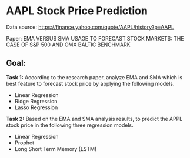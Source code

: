 # AAPL Stock Price Prediction

Data source: https://finance.yahoo.com/quote/AAPL/history?p=AAPL 

Paper: EMA VERSUS SMA USAGE TO FORECAST STOCK MARKETS: THE CASE OF S&P 500 AND OMX BALTIC BENCHMARK 

## Goal:

**Task 1:** According to the research paper, analyze EMA and SMA which is best feature to forecast stock price by applying the following models.
- Linear Regression
- Ridge Regression
- Lasso Regression

**Task 2:** Based on the EMA and SMA analysis results, to predict the APPL stock price in the following three regression models.
- Linear Regression
- Prophet
- Long Short Term Memory (LSTM)
